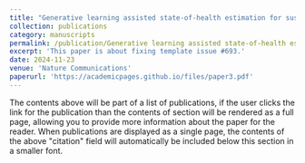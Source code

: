 ```yaml
---
title: "Generative learning assisted state-of-health estimation for sustainable battery recycling with random retirement conditions"
collection: publications
category: manuscripts
permalink: /publication/Generative learning assisted state-of-health estimation for sustainable battery recycling with random retirement conditions
excerpt: 'This paper is about fixing template issue #693.'
date: 2024-11-23
venue: 'Nature Communications'
paperurl: 'https://academicpages.github.io/files/paper3.pdf'
---
```


The contents above will be part of a list of publications, if the user clicks the link for the publication than the contents of section will be rendered as a full page, allowing you to provide more information about the paper for the reader. When publications are displayed as a single page, the contents of the above "citation" field will automatically be included below this section in a smaller font.
